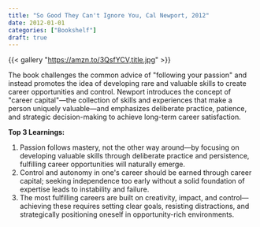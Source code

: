 ```yaml
---
title: "So Good They Can't Ignore You, Cal Newport, 2012"
date: 2012-01-01
categories: ["Bookshelf"]
draft: true
---
```


{{< gallery "https://amzn.to/3QsfYCV,title.jpg" >}}

The book challenges the common advice of "following your passion" and instead promotes the idea of developing rare and valuable skills to create career opportunities and control. Newport introduces the concept of "career capital"—the collection of skills and experiences that make a person uniquely valuable—and emphasizes deliberate practice, patience, and strategic decision-making to achieve long-term career satisfaction.

**Top 3 Learnings:**

1. Passion follows mastery, not the other way around—by focusing on developing valuable skills through deliberate practice and persistence, fulfilling career opportunities will naturally emerge.
2. Control and autonomy in one's career should be earned through career capital; seeking independence too early without a solid foundation of expertise leads to instability and failure.
3. The most fulfilling careers are built on creativity, impact, and control—achieving these requires setting clear goals, resisting distractions, and strategically positioning oneself in opportunity-rich environments.
